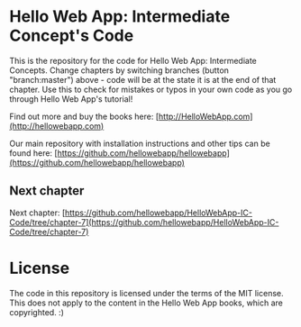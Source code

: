 Hello Web App: Intermediate Concept's Code
==========================================

This is the repository for the code for Hello Web App: Intermediate Concepts.
Change chapters by switching branches (button "branch:master") above - code will
be at the state it is at the end of that chapter. Use this to check for mistakes
or typos in your own code as you go through Hello Web App's tutorial!

Find out more and buy the books here:
[http://HelloWebApp.com](http://hellowebapp.com)

Our main repository with installation instructions and other tips can be found
here:
[https://github.com/hellowebapp/hellowebapp](https://github.com/hellowebapp/hellowebapp)

## Next chapter

Next chapter:
[https://github.com/hellowebapp/HelloWebApp-IC-Code/tree/chapter-7](https://github.com/hellowebapp/HelloWebApp-IC-Code/tree/chapter-7)

# License

The code in this repository is licensed under the terms of the MIT license. This
does not apply to the content in the Hello Web App books, which are copyrighted. :)
